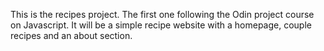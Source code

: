 This is the recipes project. The first one following the Odin project course on Javascript. It will be a simple recipe website with a homepage, couple recipes and an about section.